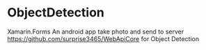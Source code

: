 # ObjectDetection
Xamarin.Forms 
An android app take photo and send to server https://github.com/surprise3465/WebApiCore for Object Detection
